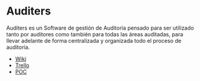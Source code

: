 # Auditers

Auditers es un Software de gestión de Auditoría pensado para ser utilizado tanto por auditores como también para todas las áreas auditadas, para llevar adelante de forma centralizada y organizada todo el proceso de auditoría.

* [Wiki](https://github.com/eschafir/tpi-audites-centralized/wiki)
* [Trello](https://trello.com/b/DpnhgKCe/tip-audites)
* [POC](https://github.com/eschafir/tpi-audites-centralized/blob/master/Prueba%20de%20Concepto.docx)
